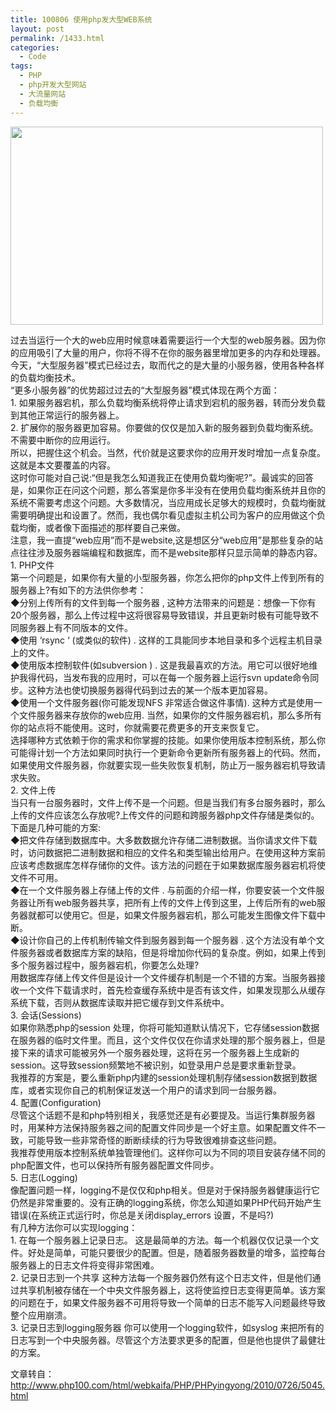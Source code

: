 ```yaml
---
title: 100806 使用php发大型WEB系统
layout: post
permalink: /1433.html
categories:
  - Code
tags:
  - PHP
  - php开发大型网站
  - 大流量网站
  - 负载均衡
---
```

[<img class="aligncenter size-full wp-image-1427" title="php" src="http://www.80aj.com/wp-content/uploads/2010/08/php.jpg" alt="" width="500" height="317" />][1]

<div id="_mcePaste">
  过去当运行一个大的web应用时候意味着需要运行一个大型的web服务器。因为你的应用吸引了大量的用户，你将不得不在你的服务器里增加更多的内存和处理器。今天，“大型服务器”模式已经过去，取而代之的是大量的小服务器，使用各种各样的负载均衡技术。
</div>

<div id="_mcePaste">
  “更多小服务器”的优势超过过去的“大型服务器”模式体现在两个方面：
</div>

<div id="_mcePaste">
  1. 如果服务器宕机，那么负载均衡系统将停止请求到宕机的服务器，转而分发负载到其他正常运行的服务器上。
</div>

<div id="_mcePaste">
  2. 扩展你的服务器更加容易。你要做的仅仅是加入新的服务器到负载均衡系统。不需要中断你的应用运行。
</div>

<div id="_mcePaste">
  所以，把握住这个机会。当然，代价就是这要求你的应用开发时增加一点复杂度。这就是本文要覆盖的内容。
</div>

<div id="_mcePaste">
  这时你可能对自己说:“但是我怎么知道我正在使用负载均衡呢?”。最诚实的回答是，如果你正在问这个问题，那么答案是你多半没有在使用负载均衡系统并且你的系统不需要考虑这个问题。大多数情况，当应用成长足够大的规模时，负载均衡就需要明确提出和设置了。然而，我也偶尔看见虚拟主机公司为客户的应用做这个负载均衡，或者像下面描述的那样要自己来做。
</div>

<div id="_mcePaste">
  注意，我一直提“web应用”而不是website,这是想区分“web应用”是那些复杂的站点往往涉及服务器端编程和数据库，而不是website那样只显示简单的静态内容。
</div>

<div>
</div>

<div id="_mcePaste">
  1. PHP文件
</div>

<div id="_mcePaste">
  第一个问题是，如果你有大量的小型服务器，你怎么把你的php文件上传到所有的服务器上?有如下的方法供你参考：
</div>

<div id="_mcePaste">
  ◆分别上传所有的文件到每一个服务器 , 这种方法带来的问题是：想像一下你有20个服务器，那么上传过程中这将很容易导致错误，并且更新时极有可能导致不同服务器上有不同版本的文件。
</div>

<div id="_mcePaste">
  ◆使用 ‘rsync ‘ (或类似的软件) . 这样的工具能同步本地目录和多个远程主机目录上的文件。
</div>

<div id="_mcePaste">
  ◆使用版本控制软件(如subversion ) . 这是我最喜欢的方法。用它可以很好地维护我得代码，当发布我的应用时，可以在每一个服务器上运行svn update命令同步。这种方法也使切换服务器得代码到过去的某一个版本更加容易。
</div>

<div id="_mcePaste">
  ◆使用一个文件服务器(你可能发现NFS 非常适合做这件事情). 这种方式是使用一个文件服务器来存放你的web应用. 当然，如果你的文件服务器宕机，那么多所有你的站点将不能使用。这时，你就需要花费更多的开支来恢复它。
</div>

<div id="_mcePaste">
  选择哪种方式依赖于你的需求和你掌握的技能。如果你使用版本控制系统，那么你可能得计划一个方法如果同时执行一个更新命令更新所有服务器上的代码。然而，如果使用文件服务器，你就要实现一些失败恢复机制，防止万一服务器宕机导致请求失败。
</div>

<div>
</div>

<div id="_mcePaste">
  2. 文件上传
</div>

<div id="_mcePaste">
  当只有一台服务器时，文件上传不是一个问题。但是当我们有多台服务器时，那么上传的文件应该怎么存放呢?上传文件的问题和跨服务器php文件存储是类似的。下面是几种可能的方案:
</div>

<div id="_mcePaste">
  ◆把文件存储到数据库中。大多数数据允许存储二进制数据。当你请求文件下载时，访问数据把二进制数据和相应的文件名和类型输出给用户。在使用这种方案前应该考虑数据库怎样存储你的文件。该方法的问题在于如果数据库服务器宕机将使文件不可用。
</div>

<div id="_mcePaste">
  ◆在一个文件服务器上存储上传的文件 . 与前面的介绍一样，你要安装一个文件服务器让所有web服务器共享，把所有上传的文件上传到这里，上传后所有的web服务器就都可以使用它。但是，如果文件服务器宕机，那么可能发生图像文件下载中断。
</div>

<div id="_mcePaste">
  ◆设计你自己的上传机制传输文件到服务器到每一个服务器 . 这个方法没有单个文件服务器或者数据库方案的缺陷，但是将增加你代码的复杂度。例如，如果上传到多个服务器过程中，服务器宕机，你要怎么处理?
</div>

<div id="_mcePaste">
  用数据库存储上传文件但是设计一个文件缓存机制是一个不错的方案。当服务器接收一个文件下载请求时，首先检查缓存系统中是否有该文件，如果发现那么从缓存系统下载，否则从数据库读取并把它缓存到文件系统中。
</div>

<div id="_mcePaste">
</div>

<div>
  3. 会话(Sessions)
</div>

<div id="_mcePaste">
  如果你熟悉php的session 处理，你将可能知道默认情况下，它存储session数据在服务器的临时文件里。而且，这个文件仅仅在你请求处理的那个服务器上，但是接下来的请求可能被另外一个服务器处理，这将在另一个服务器上生成新的session。这导致session频繁地不被识别，如登录用户总是要求重新登录。
</div>

<div id="_mcePaste">
  我推荐的方案是，要么重新php内建的session处理机制存储session数据到数据库，或者实现你自己的机制保证发送一个用户的请求到同一台服务器。
</div>

<div>
</div>

<div>
  4. 配置(Configuration)
</div>

<div id="_mcePaste">
  尽管这个话题不是和php特别相关，我感觉还是有必要提及。当运行集群服务器时，用某种方法保持服务器之间的配置文件同步是一个好主意。如果配置文件不一致，可能导致一些非常奇怪的断断续续的行为导致很难排查这些问题。
</div>

<div id="_mcePaste">
  我推荐使用版本控制系统单独管理他们。这样你可以为不同的项目安装存储不同的php配置文件，也可以保持所有服务器配置文件同步。
</div>

<div>
</div>

<div>
  5. 日志(Logging)
</div>

<div id="_mcePaste">
  像配置问题一样，logging不是仅仅和php相关。但是对于保持服务器健康运行它仍然是非常重要的。没有正确的logging系统，你怎么知道如果PHP代码开始产生错误(在系统正式运行时，你总是关闭display_errors 设置，不是吗?)
</div>

<div id="_mcePaste">
  有几种方法你可以实现logging：
</div>

<div id="_mcePaste">
  1. 在每一个服务器上记录日志。 这是最简单的方法。每一个机器仅仅记录一个文件。好处是简单，可能只要很少的配置。但是，随着服务器数量的增多，监控每台服务器上的日志文件将变得非常困难。
</div>

<div id="_mcePaste">
  2. 记录日志到一个共享 这种方法每一个服务器仍然有这个日志文件，但是他们通过共享机制被存储在一个中央文件服务器上，这将使监控日志变得更简单。该方案的问题在于，如果文件服务器不可用将导致一个简单的日志不能写入问题最终导致整个应用崩溃。
</div>

<div id="_mcePaste">
  3. 记录日志到logging服务器 你可以使用一个logging软件，如syslog 来把所有的日志写到一个中央服务器。尽管这个方法要求更多的配置，但是他也提供了最健壮的方案。
</div>

文章转自：<http://www.php100.com/html/webkaifa/PHP/PHPyingyong/2010/0726/5045.html>

 [1]: http://www.80aj.com/wp-content/uploads/2010/08/php.jpg